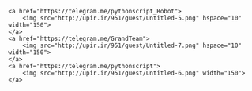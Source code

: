     <a href="https://telegram.me/pythonscript_Robot">
        <img src="http://upir.ir/951/guest/Untitled-5.png" hspace="10" width="150">
    </a>
    <a href="https://telegram.me/GrandTeam">
        <img src="http://upir.ir/951/guest/Untitled-7.png" hspace="10" width="150">
    </a>
    <a href="https://telegram.me/pythonscript">
        <img src="http://upir.ir/951/guest/Untitled-6.png" width="150">
    </a>
</div> 
